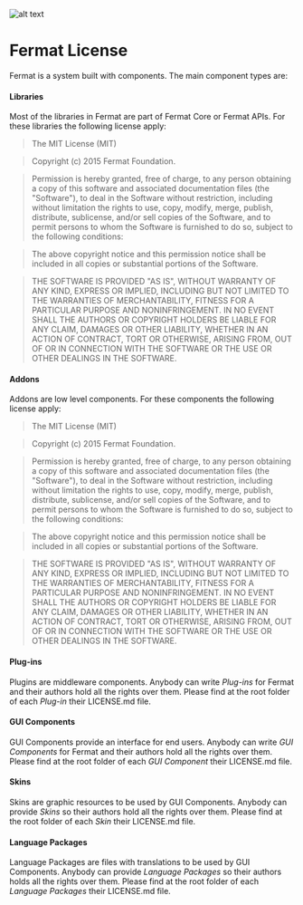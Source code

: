 ![alt text](https://github.com/bitDubai/media-kit/blob/master/Readme%20Image/Fermat%20Logotype/Fermat_Logo_3D.png "Fermat Logo")

# Fermat License

Fermat is a system built with components. The main component types are:

#### Libraries

Most of the libraries in Fermat are part of Fermat Core or Fermat APIs. For these libraries the following license apply:

>The MIT License (MIT)

>Copyright (c) 2015 Fermat Foundation.

>Permission is hereby granted, free of charge, to any person obtaining a copy
of this software and associated documentation files (the "Software"), to deal
in the Software without restriction, including without limitation the rights
to use, copy, modify, merge, publish, distribute, sublicense, and/or sell
copies of the Software, and to permit persons to whom the Software is
furnished to do so, subject to the following conditions:

>The above copyright notice and this permission notice shall be included in all
copies or substantial portions of the Software.

>THE SOFTWARE IS PROVIDED "AS IS", WITHOUT WARRANTY OF ANY KIND, EXPRESS OR
IMPLIED, INCLUDING BUT NOT LIMITED TO THE WARRANTIES OF MERCHANTABILITY,
FITNESS FOR A PARTICULAR PURPOSE AND NONINFRINGEMENT. IN NO EVENT SHALL THE
AUTHORS OR COPYRIGHT HOLDERS BE LIABLE FOR ANY CLAIM, DAMAGES OR OTHER
LIABILITY, WHETHER IN AN ACTION OF CONTRACT, TORT OR OTHERWISE, ARISING FROM,
OUT OF OR IN CONNECTION WITH THE SOFTWARE OR THE USE OR OTHER DEALINGS IN THE
SOFTWARE.

#### Addons

Addons are low level components. For these components the following license apply:

>The MIT License (MIT)

>Copyright (c) 2015 Fermat Foundation.

>Permission is hereby granted, free of charge, to any person obtaining a copy
of this software and associated documentation files (the "Software"), to deal
in the Software without restriction, including without limitation the rights
to use, copy, modify, merge, publish, distribute, sublicense, and/or sell
copies of the Software, and to permit persons to whom the Software is
furnished to do so, subject to the following conditions:

>The above copyright notice and this permission notice shall be included in all
copies or substantial portions of the Software.

>THE SOFTWARE IS PROVIDED "AS IS", WITHOUT WARRANTY OF ANY KIND, EXPRESS OR
IMPLIED, INCLUDING BUT NOT LIMITED TO THE WARRANTIES OF MERCHANTABILITY,
FITNESS FOR A PARTICULAR PURPOSE AND NONINFRINGEMENT. IN NO EVENT SHALL THE
AUTHORS OR COPYRIGHT HOLDERS BE LIABLE FOR ANY CLAIM, DAMAGES OR OTHER
LIABILITY, WHETHER IN AN ACTION OF CONTRACT, TORT OR OTHERWISE, ARISING FROM,
OUT OF OR IN CONNECTION WITH THE SOFTWARE OR THE USE OR OTHER DEALINGS IN THE
SOFTWARE.

#### Plug-ins

Plugins are middleware components. Anybody can write _Plug-ins_ for Fermat and their authors hold all the rights over them. Please find at the root folder of each _Plug-in_ their LICENSE.md file.

#### GUI Components

GUI Components provide an interface for end users. Anybody can write _GUI Components_ for Fermat and their authors hold all the rights over them. Please find at the root folder of each _GUI Component_ their LICENSE.md file.

#### Skins

Skins are graphic resources to be used by GUI Components. Anybody can provide _Skins_ so their authors hold all the rights over them. Please find at the root folder of each _Skin_ their LICENSE.md file.

#### Language Packages

Language Packages are files with translations to be used by GUI Components. Anybody can provide _Language Packages_ so their authors holds all the rights over them. Please find at the root folder of each _Language Packages_ their LICENSE.md file.
